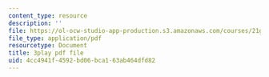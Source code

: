 ```yaml
---
content_type: resource
description: ''
file: https://ol-ocw-studio-app-production.s3.amazonaws.com/courses/21g-101-chinese-i-regular-fall-2014/4cc4941f4592bd06bca163ab464dfd82_pVJ6E-jUeb0.pdf
file_type: application/pdf
resourcetype: Document
title: 3play pdf file
uid: 4cc4941f-4592-bd06-bca1-63ab464dfd82
---
```

